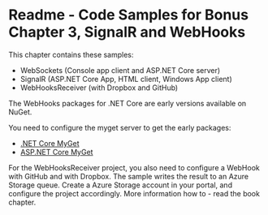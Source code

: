 # Readme - Code Samples for Bonus Chapter 3, SignalR and WebHooks

This chapter contains these samples:

* WebSockets (Console app client and ASP.NET Core server)
* SignalR (ASP.NET Core App, HTML client, Windows App client)
* WebHooksReceiver (with Dropbox and GitHub)

The WebHooks packages for .NET Core are early versions available on NuGet.

You need to configure the myget server to get the early packages:

* [.NET Core MyGet](https://dotnet.myget.org/F/dotnet-core/api/v3/index.json)
* [ASP.NET Core MyGet](https://dotnet.myget.org/F/aspnetcore-dev/api/v3/index.json)

For the WebHooksReceiver project, you also need to configure a WebHook with GitHub and with Dropbox. The sample writes the result to an Azure Storage queue. Create a Azure Storage account in your portal, and configure the project accordingly. More information how to - read the book chapter.
